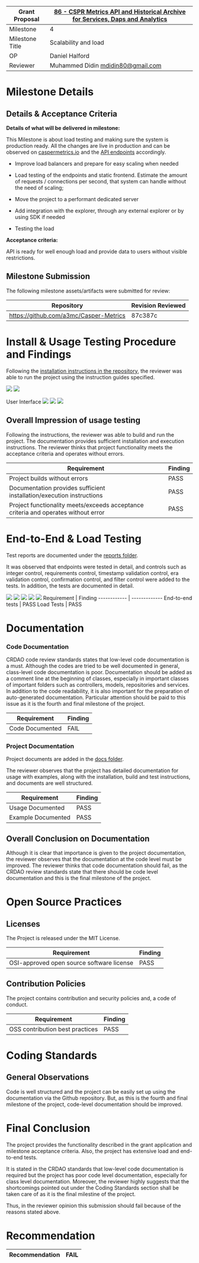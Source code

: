 Grant Proposal | [86 - CSPR Metrics API and Historical Archive for Services, Daps and Analytics](https://portal.devxdao.com/app/proposal/86)
------------ | -------------
Milestone | 4
Milestone Title | Scalability and load
OP | Daniel Halford
Reviewer | Muhammed Didin <mdidin80@gmail.com>

# Milestone Details

## Details & Acceptance Criteria


**Details of what will be delivered in milestone:**

This Milestone is about load testing and making sure the system is production ready. All the changes are live in production and can be observed on [caspermetrics.io](https://caspermetrics.io) and the [API endpoints](https://mainnet.cspr.art3mis.net) accordingly.

- Improve load balancers and prepare for easy scaling when needed

- Load testing of the endpoints and static frontend. Estimate the amount of requests / connections per second, that system can handle without the need of scaling;

- Move the project to a performant dedicated server

- Add integration with the explorer, through any external explorer or by using SDK if needed

- Testing the load

**Acceptance criteria:**

API is ready for well enough load and provide data to users without visible restrictions.


## Milestone Submission

The following milestone assets/artifacts were submitted for review:

Repository | Revision Reviewed
------------ | -------------
https://github.com/a3mc/Casper-Metrics | 87c387c


# Install & Usage Testing Procedure and Findings

Following the [installation instructions in the repository]( https://github.com/a3mc/Casper-Metrics/blob/master/docs/INSTALLATION.md), 
the reviewer was able to run the project using the instruction guides specified. 

![](assets/build_1.png)
![](assets/build_2.png)


User Interface
![](assets/ui_3.png)
![](assets/ui_1.png)
![](assets/ui_2.png)


## Overall Impression of usage testing

Following the instructions, the reviewer was able to build and run the project. The documentation provides sufficient installation and execution instructions. The reviewer thinks that project functionality meets the acceptance criteria and operates without errors.


Requirement | Finding
------------ | -------------
Project builds without errors | PASS
Documentation provides sufficient installation/execution instructions | PASS 
Project functionality meets/exceeds acceptance criteria and operates without error | PASS 

# End-to-End & Load Testing

Test reports are documented under the [reports folder](https://github.com/a3mc/Casper-Metrics/tree/master/e2e/Reports). 

It was observed that endpoints were tested in detail, and controls such as integer control, requirements control, timestamp validation control, era validation control, confirmation control, and filter control were added to the tests.
In addition, the tests are documented in detail.

![](assets/tests_1.png)
![](assets/tests_2.png)
![](assets/tests_3.png)
![](assets/tests_4.png)
![](assets/tests_5.png)
Requirement | Finding
------------ | -------------
End-to-end tests | PASS
Load Tests | PASS


# Documentation

### Code Documentation

CRDAO code review standards states that low-level code documentation is a must. Although the codes are tried to be well documented in general, class-level code documentation is poor. Documentation should be added as a comment line at the beginning of classes, especially in important classes of important folders such as controllers, models, repositories and services. In addition to the code readability, it is also important for the preparation of auto-generated documentation. Particular attention should be paid to this issue as it is the fourth and final milestone of the project.

Requirement | Finding
------------ | -------------
Code Documented | FAIL

### Project Documentation

Project documents are added in the [docs folder](https://github.com/a3mc/Casper-Metrics/tree/master/e2e/Reports).

The reviewer observes that the project has detailed documentation  for usage with examples, along with the installation, build and test instructions, and documents are well structured.

Requirement | Finding
------------ | -------------
Usage Documented | PASS 
Example Documented | PASS 


## Overall Conclusion on Documentation

Although it is clear that importance is given to the project documentation, the reviewer observes that the documentation at the code level must be improved. The reviewer thinks that code documentation should fail, as the CRDAO review standards state that there should be code level documentation and this is the final milestone of the project.

# Open Source Practices

## Licenses

The Project is released under the MIT License.

Requirement | Finding
------------ | -------------
OSI-approved open source software license | PASS

## Contribution Policies

The project contains contribution and security policies and, a code of conduct.


Requirement | Finding
------------ | -------------
OSS contribution best practices | PASS 

# Coding Standards

## General Observations

Code is well structured and the project can be easily set up using the documentation via the Github repository. But, as this is the fourth and final milestone of the project, code-level documentation should be improved.

# Final Conclusion

The project provides the functionality described in the grant application and milestone acceptance criteria. Also, the project has extensive load and end-to-end tests. 

It is stated in the CRDAO standards that low-level code documentation is required but the project has poor code level documentation, especially for class level documentation. Moreover, the reviewer highly suggests that the shortcomings pointed out under the Coding Standards section shall be taken care of as it is the final milestine of the project.

Thus, in the reviewer opinion this submission should fail because of the reasons stated above.

# Recommendation

Recommendation | FAIL
------------ | -------------